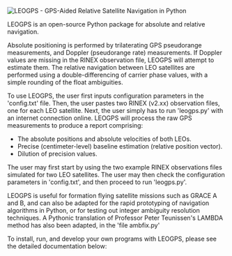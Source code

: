 ![LEOGPS - GPS-Aided Relative Satellite Navigation in Python](https://raw.githubusercontent.com/sammmlow/LEOGPS/master/docs/LEOGPS_Logo.png)

LEOGPS is an open-source Python package for absolute and relative navigation.

Absolute positioning is performed by trilaterating GPS pseudorange measurements, and Doppler (pseudorange rate) measurements. If Doppler values are missing in the RINEX observation file, LEOGPS will attempt to estimate them. The relative navigation between LEO satellites are performed using a double-differencing of carrier phase values, with a simple rounding of the float ambiguities.

To use LEOGPS, the user first inputs configuration parameters in the 'config.txt' file. Then, the user pastes two RINEX (v2.xx) observation files, one for each LEO satellite. Next, the user simply has to run 'leogps.py' with an internet connection online. LEOGPS will process the raw GPS measurements to produce a report comprising:

- The absolute positions and absolute velocities of both LEOs.
- Precise (centimeter-level) baseline estimation (relative position vector).
- Dilution of precision values.

The user may first start by using the two example RINEX observations files simulated for two LEO satellites. The user may then check the configuration parameters in 'config.txt', and then proceed to run 'leogps.py'.

LEOGPS is useful for formation flying satellite missions such as GRACE A and B, and can also be adapted for the rapid prototyping of navigation algorithms in Python, or for testing out integer ambiguity resolution techniques. A Pythonic translation of Professor Peter Teunissen's LAMBDA method has also been adapted, in the 'file ambfix.py'

To install, run, and develop your own programs with LEOGPS, please see the detailed documentation below:
<Insert URL here>
